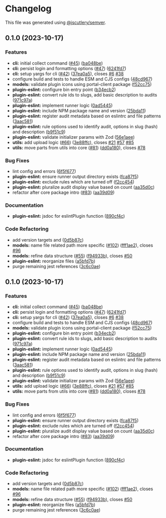 # Changelog

This file was generated using [@jscutlery/semver](https://github.com/jscutlery/semver).

## 0.1.0 (2023-10-17)

### Features

- **cli:** initial collect command ([#45](https://github.com/flowup/quality-metrics-cli/issues/45)) ([ba048be](https://github.com/flowup/quality-metrics-cli/commit/ba048be5f3e9b4291ae6311051cda89403186795))
- **cli:** persist login and formatting options ([#47](https://github.com/flowup/quality-metrics-cli/issues/47)) ([6241fd7](https://github.com/flowup/quality-metrics-cli/commit/6241fd7412f33a8d40183b40f8ed7e39e85278dd))
- **cli:** setup yargs for cli ([#42](https://github.com/flowup/quality-metrics-cli/issues/42)) ([37ea0a5](https://github.com/flowup/quality-metrics-cli/commit/37ea0a56c987ef38cf7e961d885c711b32de777a)), closes [#6](https://github.com/flowup/quality-metrics-cli/issues/6) [#38](https://github.com/flowup/quality-metrics-cli/issues/38)
- configure build and tests to handle ESM and CJS configs ([48cd967](https://github.com/flowup/quality-metrics-cli/commit/48cd967866a84488e6a2382fe44687a31ca47db2))
- **models:** validate plugin icons using portal-client package ([f52cc75](https://github.com/flowup/quality-metrics-cli/commit/f52cc75ed766e47e1d9f82fda1560e0085b3c02e))
- **plugin-eslint:** configure bin entry point ([b34ecb2](https://github.com/flowup/quality-metrics-cli/commit/b34ecb224ff0182aab40811e1abdfe1f5446efcd))
- **plugin-eslint:** convert rule ids to slugs, add basic description to audits ([971c97a](https://github.com/flowup/quality-metrics-cli/commit/971c97a49b583f61b9e6eb8500c4712687f5797a))
- **plugin-eslint:** implement runner logic ([0ad5445](https://github.com/flowup/quality-metrics-cli/commit/0ad5445e427fd365e6e039d3aa13a3a5e7c1d47e))
- **plugin-eslint:** include NPM package name and version ([25bda11](https://github.com/flowup/quality-metrics-cli/commit/25bda113f31c20cc98832ed2f112abe0e058b54c))
- **plugin-eslint:** register audit metadata based on eslintrc and file patterns ([3aac581](https://github.com/flowup/quality-metrics-cli/commit/3aac581acb5955b673641ee9df52e6a99656b07b))
- **plugin-eslint:** rule options used to identify audit, options in slug (hash) and description ([b9f51c9](https://github.com/flowup/quality-metrics-cli/commit/b9f51c97d40cbfe7c62f85c4a289ad2528f1fba1))
- **plugin-eslint:** validate initializer params with Zod ([56e1aee](https://github.com/flowup/quality-metrics-cli/commit/56e1aeeedec220fb5f68de9c3fa0eb309fbd2cf2))
- **utils:** add upload logic ([#66](https://github.com/flowup/quality-metrics-cli/issues/66)) ([3e88ffc](https://github.com/flowup/quality-metrics-cli/commit/3e88ffcbbe375f1fe01bdfd05c088253eeeb98d9)), closes [#21](https://github.com/flowup/quality-metrics-cli/issues/21) [#57](https://github.com/flowup/quality-metrics-cli/issues/57) [#85](https://github.com/flowup/quality-metrics-cli/issues/85)
- **utils:** move parts from utils into core ([#81](https://github.com/flowup/quality-metrics-cli/issues/81)) ([dd0a180](https://github.com/flowup/quality-metrics-cli/commit/dd0a1805ddb97de14d7a4938938aa0bfd852a528)), closes [#78](https://github.com/flowup/quality-metrics-cli/issues/78)

### Bug Fixes

- lint config and errors ([6f5f677](https://github.com/flowup/quality-metrics-cli/commit/6f5f6779a37359fdde2740fa42e44e7320fa190c))
- **plugin-eslint:** ensure runner output directory exists ([fca87f5](https://github.com/flowup/quality-metrics-cli/commit/fca87f582ccce7a6c09f823fe03d14809a878fb4))
- **plugin-eslint:** exclude rules which are turned off ([f2cc454](https://github.com/flowup/quality-metrics-cli/commit/f2cc45424b3d14e4b0c7c9964d8be9288af1f0c4))
- **plugin-eslint:** pluralize audit display value based on count ([aa35d0c](https://github.com/flowup/quality-metrics-cli/commit/aa35d0cc00e505f71ccdaa6612f498d95a88c4ea))
- refactor after core package intro ([#83](https://github.com/flowup/quality-metrics-cli/issues/83)) ([aa39d09](https://github.com/flowup/quality-metrics-cli/commit/aa39d098c53f7de958509ad465c18b6bee5ec4b9))

### Documentation

- **plugin-eslint:** jsdoc for eslintPlugin function ([890cf4c](https://github.com/flowup/quality-metrics-cli/commit/890cf4c24ae12229cfa7103ef4c0deb7eb397efc))

### Code Refactoring

- add version targets and ([0d5b87c](https://github.com/flowup/quality-metrics-cli/commit/0d5b87c5a3edbe0fb59dd021dd94779d425ed716))
- **models:** name file related path more specific ([#102](https://github.com/flowup/quality-metrics-cli/issues/102)) ([fff1ae2](https://github.com/flowup/quality-metrics-cli/commit/fff1ae29c2b3ceb6bc53de1bdaf222859dc9fc83)), closes [#96](https://github.com/flowup/quality-metrics-cli/issues/96)
- **models:** refine data structure ([#55](https://github.com/flowup/quality-metrics-cli/issues/55)) ([f94933b](https://github.com/flowup/quality-metrics-cli/commit/f94933b008fd4b475e6a2ceb1d9d008899df8f53)), closes [#50](https://github.com/flowup/quality-metrics-cli/issues/50)
- **plugin-eslint:** reorganize files ([a5bfd7b](https://github.com/flowup/quality-metrics-cli/commit/a5bfd7b238dde6432f8e3993fead04ec70cc4fa6))
- purge remaining jest references ([3c6c0ae](https://github.com/flowup/quality-metrics-cli/commit/3c6c0ae74f1374941781088c11abc41d9dee1e7f))

## 0.1.0 (2023-10-17)

### Features

- **cli:** initial collect command ([#45](https://github.com/flowup/quality-metrics-cli/issues/45)) ([ba048be](https://github.com/flowup/quality-metrics-cli/commit/ba048be5f3e9b4291ae6311051cda89403186795))
- **cli:** persist login and formatting options ([#47](https://github.com/flowup/quality-metrics-cli/issues/47)) ([6241fd7](https://github.com/flowup/quality-metrics-cli/commit/6241fd7412f33a8d40183b40f8ed7e39e85278dd))
- **cli:** setup yargs for cli ([#42](https://github.com/flowup/quality-metrics-cli/issues/42)) ([37ea0a5](https://github.com/flowup/quality-metrics-cli/commit/37ea0a56c987ef38cf7e961d885c711b32de777a)), closes [#6](https://github.com/flowup/quality-metrics-cli/issues/6) [#38](https://github.com/flowup/quality-metrics-cli/issues/38)
- configure build and tests to handle ESM and CJS configs ([48cd967](https://github.com/flowup/quality-metrics-cli/commit/48cd967866a84488e6a2382fe44687a31ca47db2))
- **models:** validate plugin icons using portal-client package ([f52cc75](https://github.com/flowup/quality-metrics-cli/commit/f52cc75ed766e47e1d9f82fda1560e0085b3c02e))
- **plugin-eslint:** configure bin entry point ([b34ecb2](https://github.com/flowup/quality-metrics-cli/commit/b34ecb224ff0182aab40811e1abdfe1f5446efcd))
- **plugin-eslint:** convert rule ids to slugs, add basic description to audits ([971c97a](https://github.com/flowup/quality-metrics-cli/commit/971c97a49b583f61b9e6eb8500c4712687f5797a))
- **plugin-eslint:** implement runner logic ([0ad5445](https://github.com/flowup/quality-metrics-cli/commit/0ad5445e427fd365e6e039d3aa13a3a5e7c1d47e))
- **plugin-eslint:** include NPM package name and version ([25bda11](https://github.com/flowup/quality-metrics-cli/commit/25bda113f31c20cc98832ed2f112abe0e058b54c))
- **plugin-eslint:** register audit metadata based on eslintrc and file patterns ([3aac581](https://github.com/flowup/quality-metrics-cli/commit/3aac581acb5955b673641ee9df52e6a99656b07b))
- **plugin-eslint:** rule options used to identify audit, options in slug (hash) and description ([b9f51c9](https://github.com/flowup/quality-metrics-cli/commit/b9f51c97d40cbfe7c62f85c4a289ad2528f1fba1))
- **plugin-eslint:** validate initializer params with Zod ([56e1aee](https://github.com/flowup/quality-metrics-cli/commit/56e1aeeedec220fb5f68de9c3fa0eb309fbd2cf2))
- **utils:** add upload logic ([#66](https://github.com/flowup/quality-metrics-cli/issues/66)) ([3e88ffc](https://github.com/flowup/quality-metrics-cli/commit/3e88ffcbbe375f1fe01bdfd05c088253eeeb98d9)), closes [#21](https://github.com/flowup/quality-metrics-cli/issues/21) [#57](https://github.com/flowup/quality-metrics-cli/issues/57) [#85](https://github.com/flowup/quality-metrics-cli/issues/85)
- **utils:** move parts from utils into core ([#81](https://github.com/flowup/quality-metrics-cli/issues/81)) ([dd0a180](https://github.com/flowup/quality-metrics-cli/commit/dd0a1805ddb97de14d7a4938938aa0bfd852a528)), closes [#78](https://github.com/flowup/quality-metrics-cli/issues/78)

### Bug Fixes

- lint config and errors ([6f5f677](https://github.com/flowup/quality-metrics-cli/commit/6f5f6779a37359fdde2740fa42e44e7320fa190c))
- **plugin-eslint:** ensure runner output directory exists ([fca87f5](https://github.com/flowup/quality-metrics-cli/commit/fca87f582ccce7a6c09f823fe03d14809a878fb4))
- **plugin-eslint:** exclude rules which are turned off ([f2cc454](https://github.com/flowup/quality-metrics-cli/commit/f2cc45424b3d14e4b0c7c9964d8be9288af1f0c4))
- **plugin-eslint:** pluralize audit display value based on count ([aa35d0c](https://github.com/flowup/quality-metrics-cli/commit/aa35d0cc00e505f71ccdaa6612f498d95a88c4ea))
- refactor after core package intro ([#83](https://github.com/flowup/quality-metrics-cli/issues/83)) ([aa39d09](https://github.com/flowup/quality-metrics-cli/commit/aa39d098c53f7de958509ad465c18b6bee5ec4b9))

### Documentation

- **plugin-eslint:** jsdoc for eslintPlugin function ([890cf4c](https://github.com/flowup/quality-metrics-cli/commit/890cf4c24ae12229cfa7103ef4c0deb7eb397efc))

### Code Refactoring

- add version targets and ([0d5b87c](https://github.com/flowup/quality-metrics-cli/commit/0d5b87c5a3edbe0fb59dd021dd94779d425ed716))
- **models:** name file related path more specific ([#102](https://github.com/flowup/quality-metrics-cli/issues/102)) ([fff1ae2](https://github.com/flowup/quality-metrics-cli/commit/fff1ae29c2b3ceb6bc53de1bdaf222859dc9fc83)), closes [#96](https://github.com/flowup/quality-metrics-cli/issues/96)
- **models:** refine data structure ([#55](https://github.com/flowup/quality-metrics-cli/issues/55)) ([f94933b](https://github.com/flowup/quality-metrics-cli/commit/f94933b008fd4b475e6a2ceb1d9d008899df8f53)), closes [#50](https://github.com/flowup/quality-metrics-cli/issues/50)
- **plugin-eslint:** reorganize files ([a5bfd7b](https://github.com/flowup/quality-metrics-cli/commit/a5bfd7b238dde6432f8e3993fead04ec70cc4fa6))
- purge remaining jest references ([3c6c0ae](https://github.com/flowup/quality-metrics-cli/commit/3c6c0ae74f1374941781088c11abc41d9dee1e7f))
